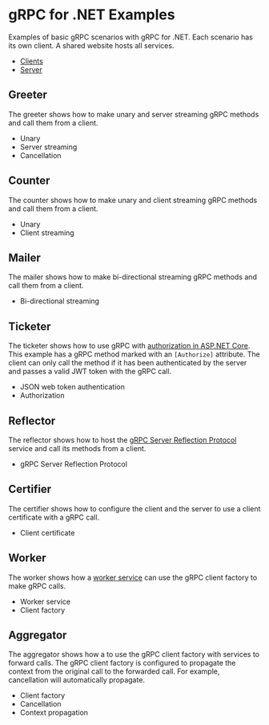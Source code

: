 # gRPC for .NET Examples

Examples of basic gRPC scenarios with gRPC for .NET. Each scenario has its own client. A shared website hosts all services.

* [Clients](./Clients)
* [Server](./Server)

## Greeter

The greeter shows how to make unary and server streaming gRPC methods and call them from a client.

* Unary
* Server streaming
* Cancellation

## Counter

The counter shows how to make unary and client streaming gRPC methods and call them from a client.

* Unary
* Client streaming

## Mailer

The mailer shows how to make bi-directional streaming gRPC methods and call them from a client.

* Bi-directional streaming

## Ticketer

The ticketer shows how to use gRPC with [authorization in ASP.NET Core](https://docs.microsoft.com/aspnet/core/security/authorization/introduction). This example has a gRPC method marked with an `[Authorize]` attribute. The client can only call the method if it has been authenticated by the server and passes a valid JWT token with the gRPC call.

* JSON web token authentication
* Authorization

## Reflector

The reflector shows how to host the [gRPC Server Reflection Protocol](https://github.com/grpc/grpc/blob/master/doc/server-reflection.md) service and call its methods from a client.

* gRPC Server Reflection Protocol

## Certifier

The certifier shows how to configure the client and the server to use a client certificate with a gRPC call.

* Client certificate

## Worker

The worker shows how a [worker service](https://devblogs.microsoft.com/aspnet/net-core-workers-as-windows-services/) can use the gRPC client factory to make gRPC calls.

* Worker service
* Client factory

## Aggregator

The aggregator shows how a to use the gRPC client factory with services to forward calls. The gRPC client factory is configured to propagate the context from the original call to the forwarded call. For example, cancellation will automatically propagate.

* Client factory
* Cancellation
* Context propagation